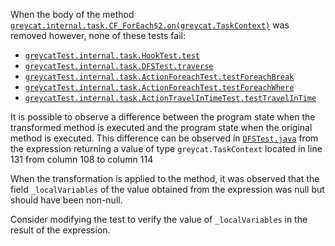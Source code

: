 When the body of the method [`greycat.internal.task.CF_ForEach$2.on(greycat.TaskContext)`](https://github.com/datathings/greycat/blob/5ced869407f7612517fc354b41516eb300d8a3f1/greycat/src/main/java/greycat/internal/task/CF_ForEach.java#L87) 
was  removed 
however,  none of these tests fail:

*  [`greycatTest.internal.task.HookTest.test`](https://github.com/datathings/greycat/blob/5ced869407f7612517fc354b41516eb300d8a3f1/greycat/src/test/java/greycatTest/internal/task/HookTest.java)
*  [`greycatTest.internal.task.DFSTest.traverse`](https://github.com/datathings/greycat/blob/5ced869407f7612517fc354b41516eb300d8a3f1/greycat/src/test/java/greycatTest/internal/task/DFSTest.java)
*  [`greycatTest.internal.task.ActionForeachTest.testForeachBreak`](https://github.com/datathings/greycat/blob/5ced869407f7612517fc354b41516eb300d8a3f1/greycat/src/test/java/greycatTest/internal/task/ActionForeachTest.java)
*  [`greycatTest.internal.task.ActionForeachTest.testForeachWhere`](https://github.com/datathings/greycat/blob/5ced869407f7612517fc354b41516eb300d8a3f1/greycat/src/test/java/greycatTest/internal/task/ActionForeachTest.java)
*  [`greycatTest.internal.task.ActionTravelInTimeTest.testTravelInTime`](https://github.com/datathings/greycat/blob/5ced869407f7612517fc354b41516eb300d8a3f1/greycat/src/test/java/greycatTest/internal/task/ActionTravelInTimeTest.java)



It is possible to observe a difference between the program state when the transformed method is executed and the program state when the original method is executed. 
This difference can be observed in [`DFSTest.java`](https://github.com/datathings/greycat/blob/5ced869407f7612517fc354b41516eb300d8a3f1/greycat/src/test/java/greycatTest/internal/task/DFSTest.java#L131) from the expression returning a value of type `greycat.TaskContext` located  in line 131 from column 108 to column 114 


When the transformation is applied to the method, it was observed that  the field `_localVariables` of the value obtained from the expression was null but should have been non-null.

Consider modifying the test to verify the value of `_localVariables` in the result of the expression.

